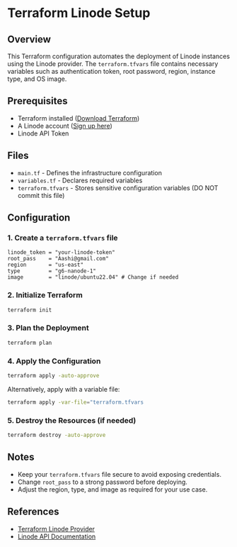 # Terraform Linode Setup

## Overview

This Terraform configuration automates the deployment of Linode instances using the Linode provider. The `terraform.tfvars` file contains necessary variables such as authentication token, root password, region, instance type, and OS image.

## Prerequisites

- Terraform installed ([Download Terraform](https://developer.hashicorp.com/terraform/downloads))
- A Linode account ([Sign up here](https://www.linode.com/))
- Linode API Token

## Files

- `main.tf` - Defines the infrastructure configuration
- `variables.tf` - Declares required variables
- `terraform.tfvars` - Stores sensitive configuration variables (DO NOT commit this file)

## Configuration

### 1. Create a `terraform.tfvars` file

```hcl
linode_token = "your-linode-token"
root_pass    = "Aashi@gmail.com"
region       = "us-east"
type         = "g6-nanode-1"
image        = "linode/ubuntu22.04" # Change if needed
```

### 2. Initialize Terraform

```sh
terraform init
```

### 3. Plan the Deployment

```sh
terraform plan
```

### 4. Apply the Configuration

```sh
terraform apply -auto-approve
```

Alternatively, apply with a variable file:

```sh
terraform apply -var-file="terraform.tfvars
```

### 5. Destroy the Resources (if needed)

```sh
terraform destroy -auto-approve
```

## Notes

- Keep your `terraform.tfvars` file secure to avoid exposing credentials.
- Change `root_pass` to a strong password before deploying.
- Adjust the region, type, and image as required for your use case.

## References

- [Terraform Linode Provider](https://registry.terraform.io/providers/linode/linode/latest/docs)
- [Linode API Documentation](https://www.linode.com/docs/api/)

